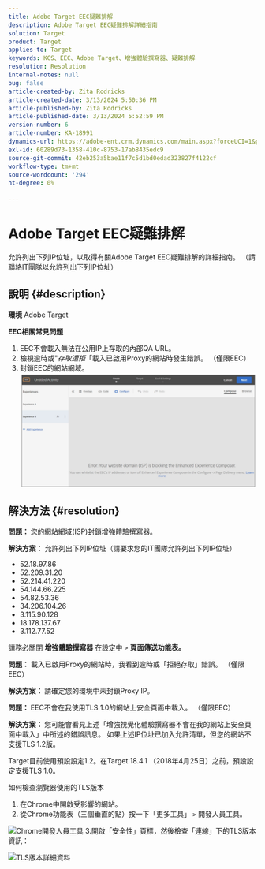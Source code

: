 ```yaml
---
title: Adobe Target EEC疑難排解
description: Adobe Target EEC疑難排解詳細指南
solution: Target
product: Target
applies-to: Target
keywords: KCS、EEC、Adobe Target、增強體驗撰寫器、疑難排解
resolution: Resolution
internal-notes: null
bug: false
article-created-by: Zita Rodricks
article-created-date: 3/13/2024 5:50:36 PM
article-published-by: Zita Rodricks
article-published-date: 3/13/2024 5:52:59 PM
version-number: 6
article-number: KA-18991
dynamics-url: https://adobe-ent.crm.dynamics.com/main.aspx?forceUCI=1&pagetype=entityrecord&etn=knowledgearticle&id=1e38952d-62e1-ee11-904c-0022480a227c
exl-id: 60289d73-1358-410c-8753-17ab8435edc9
source-git-commit: 42eb253a5bae11f7c5d1bd0edad323827f4122cf
workflow-type: tm+mt
source-wordcount: '294'
ht-degree: 0%

---
```


# Adobe Target EEC疑難排解


允許列出下列IP位址，以取得有關Adobe Target EEC疑難排解的詳細指南。 （請聯絡IT團隊以允許列出下列IP位址）

## 說明 {#description}


<b>環境</b>
Adobe Target

<b>EEC相關常見問題</b>
1. EEC不會載入無法在公用IP上存取的內部QA URL。
2. 檢視逾時或&quot;*存取遭拒*「載入已啟用Proxy的網站時發生錯誤。 （僅限EEC）
3. 封鎖EEC的網站網域。
   <br>![](assets/___1f38952d-62e1-ee11-904c-0022480a227c___.png)

## 解決方法 {#resolution}


<b>問題： </b>您的網站網域(ISP)封鎖增強體驗撰寫器。

<b>解決方案：</b> 允許列出下列IP位址（請要求您的IT團隊允許列出下列IP位址）



- 52.18.97.86
- 52.209.31.20
- 52.214.41.220
- 54.144.66.225
- 54.82.53.36
- 34.206.104.26
- 3.115.90.128
- 18.178.137.67
- 3.112.77.52


請務必關閉 <b>增強體驗撰寫器</b> 在設定中 `>` <b> 頁面傳送功能表。</b>





<b>問題：</b> 載入已啟用Proxy的網站時，我看到逾時或「拒絕存取」錯誤。 （僅限EEC）

<b>解決方案： </b>請確定您的環境中未封鎖Proxy IP。



<b>問題： </b>EEC不會在我使用TLS 1.0的網站上安全頁面中載入。 （僅限EEC）

<b>解決方案： </b>您可能會看見上述「增強視覺化體驗撰寫器不會在我的網站上安全頁面中載入」中所述的錯誤訊息。 如果上述IP位址已加入允許清單，但您的網站不支援TLS 1.2版。

Target目前使用預設設定1.2。在Target 18.4.1 （2018年4月25日）之前，預設設定支援TLS 1.0。

如何檢查瀏覽器使用的TLS版本
1. 在Chrome中開啟受影響的網站。
2. 從Chrome功能表（三個垂直的點）按一下「更多工具」 `>`  開發人員工具。

![Chrome開發人員工具](https://experienceleague.adobe.com/docs/target/assets/chrome-developer-tools.png?lang=en)
3.開啟「安全性」頁標，然後檢查「連線」下的TLS版本資訊：

![TLS版本詳細資料](https://experienceleague.adobe.com/docs/target/assets/chrome-tls-version.png?lang=en)
